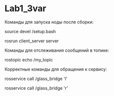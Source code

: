 # Lab1_3var

Команды для запуска ноды после сборки:

source devel /setup.bash

rosrun client_server server

Команды для отслеживания сообщений в топике:

rostopic echo /my_topic

Корректные команды для обращения к сервису:

rosservice call /glass_bridge 'l'

rosservice call /glass_bridge 'r'


